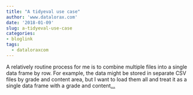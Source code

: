 ```yaml
---
title: "A tidyeval use case"
author: 'www.datalorax.com'
date: '2018-01-09'
slug: a-tidyeval-use-case
categories:
- bloglink
tags:
  - dataloraxcom
---
```


A relatively routine process for me is to combine multiple files into a single data frame by row. For example, the data might be stored in separate CSV files by grade and content area, but I want to load them all and treat it as a single data frame with a grade and content[... <i class="fas fa-external-link-alt"></i>](http://www.dandersondata.com/post/a-tidyeval-use-case/)


